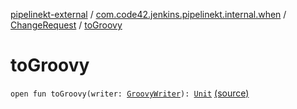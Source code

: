 [pipelinekt-external](../../index.md) / [com.code42.jenkins.pipelinekt.internal.when](../index.md) / [ChangeRequest](index.md) / [toGroovy](./to-groovy.md)

# toGroovy

`open fun toGroovy(writer: `[`GroovyWriter`](../../com.code42.jenkins.pipelinekt.core.writer/-groovy-writer/index.md)`): `[`Unit`](https://kotlinlang.org/api/latest/jvm/stdlib/kotlin/-unit/index.html) [(source)](https://github.com/code42/pipelinekt/tree/master/internal/src/main/kotlin/com/code42/jenkins/pipelinekt/internal/when/ChangeRequest.kt#L13)